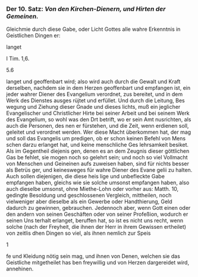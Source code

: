 <!-- Seite 34; content-0052.xml -->

### Der 10. Satz: *Von den Kirchen-Dienern, und Hirten der Gemeinen.*


Gleichmie durch diese Gabe, oder Licht Gottes
   alle wahre Erkenntnis in Geistlichen Dingen er:

langet

I Tim. 1,6.

5.6

<!-- Seie 35; content-0053.xml -->

langet und geoffenbart wird; also wird auch durch die Gewalt und Kraft
derselben, nachdem sie in dem Herzen geoffenbart und empfangen ist, ein
jeder wahrer Diener des Evangelium verordnet, zus bereitet, und in dem Werk des
Dienstes ausges rüjtet und erfüllet. Und durch die Leitung, Bes wegung und
Ziehung dieser Gnade und dieses lichts, muß ein jeglicher Evangelischer und
Christlicher Hirte bei seiner Arbeit und bei seinem Werk des Evangelium, so
wohl was den Drt betrift, wo er sein Amt nusrichten, als auch die Personen,
des nen er fürstehen, und die Zeit, wenn erdienen soll, geleitet und verordnet
werden. Wer diese Macht überkommen hat, der mag und soll das Evangelis um
predigen, ob er schon keinen Befehl von Mens schen darzu erlanget hat, und
keine menschliche Ges lehrsamkeit besiket. Als im Gegentheil diejenis gen,
denen es an dem Zeugnis dieser göttlichen Gas be fehlet, sie mogen noch so
gelehrt sein; und noch so viel Vollmacht von Menschen und Geineinen aufs
zuweisen haben, sind für nichts besser als Betrüs ger, und keinesweges für
wahre Diener des Evane gelii zu halten. Auch sollen diejenigen, die diese
heis lige und unbefleckte Gabe empfangen haben, gleichs wie sie solche umsonst
empfangen haben, also auch dieselbe umsonst, ohne Miethe-Lohn oder vorher
aus: Matth. 10, gedingte Besoldung und geschlossenen Vergleich, mittheilen,
noch vielweniger aber dieselbe als ein Gewerbe oder Handthierung, Geld dadurch
zu gewinnen, gebrauchen. Jedennoch aber, wenn Gott einen oder den andern von
seinen Geschäften oder von seiner Profeßion, wodurch er seinen Uns terhalt
erlanget, beruffen hat, so ist es nicht uns recht, wenn solche (nach der
Freyheit, die ihnen der Herr in ihrem Gewissen ertheilet) von zeitlis dhen
Dingen so viel, als ihnen nemlich zur Speis

1

<!-- Seie 36; content-0054.xml -->

fe und Kleidung nötig sein mag, und ihnen von Denen, welchen sie das
Geistliche mitgetheilet has ben freywillig und von Herzen dargereidet wird,
annehinen.